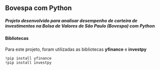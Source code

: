 ## Bovespa com Python

##### Projeto desenvolvido para analisar desempenho de carteira de investimentos na Bolsa de Valores de São Paulo (Bovespa) com Python

#### Bibliotecas

Para este projeto, foram utilizadas as bibliotecas **yfinance** e **investpy**

```
!pip install yfinance
!pip install investpy
```
